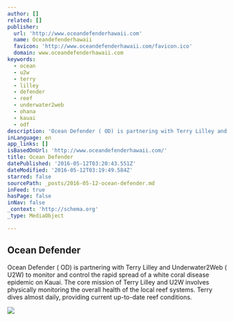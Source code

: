 ```yaml
---
author: []
related: []
publisher:
  url: 'http://www.oceandefenderhawaii.com'
  name: Oceandefenderhawaii
  favicon: 'http://www.oceandefenderhawaii.com/favicon.ico'
  domain: www.oceandefenderhawaii.com
keywords:
  - ocean
  - u2w
  - terry
  - lilley
  - defender
  - reef
  - underwater2web
  - ohana
  - kauai
  - odf
description: 'Ocean Defender ( OD) is partnering with Terry Lilley and Underwater2Web ( U2W) to monitor and control the rapid spread of a white coral disease epidemic on Kauai. The core mission of Terry Lilley and U2W involves physically monitoring the overall health of the local reef systems. Terry dives almost daily, providing current up-to-date reef conditions.'
inLanguage: en
app_links: []
isBasedOnUrl: 'http://www.oceandefenderhawaii.com/'
title: Ocean Defender
datePublished: '2016-05-12T03:20:43.551Z'
dateModified: '2016-05-12T03:19:49.584Z'
starred: false
sourcePath: _posts/2016-05-12-ocean-defender.md
inFeed: true
hasPage: false
inNav: false
_context: 'http://schema.org'
_type: MediaObject

---
```

<article style=""><h1>Ocean Defender</h1><p>Ocean Defender ( OD) is partnering with Terry Lilley and Underwater2Web ( U2W) to monitor and control the rapid spread of a white coral disease epidemic on Kauai. The core mission of Terry Lilley and U2W involves physically monitoring the overall health of the local reef systems. Terry dives almost daily, providing current up-to-date reef conditions.</p><img src="http://www.oceandefenderhawaii.com/wp-content/uploads/2014/11/1234851_10151850691224653_2063263739_n-900x563.jpg" /></article>